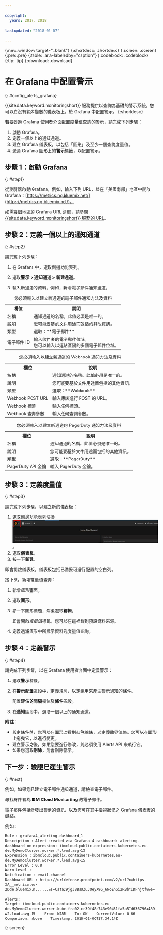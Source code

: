 ```yaml
---

copyright:
  years: 2017, 2018

lastupdated: "2018-02-07"

---
```


{:new_window: target="_blank"}
{:shortdesc: .shortdesc}
{:screen: .screen}
{:pre: .pre}
{:table: .aria-labeledby="caption"}
{:codeblock: .codeblock}
{:tip: .tip}
{:download: .download}

# 在 Grafana 中配置警示
{: #config_alerts_grafana}

{{site.data.keyword.monitoringshort}} 服務提供以查詢為基礎的警示系統。您可以在沒有範本變數的儀表板上，於 Grafana 中配置警示。
{:shortdesc}

若要透過 Grafana 使用者介面配置度量值查詢的警示，請完成下列步驟：

1. 啟動 Grafana。
2. 定義一個以上的通知通道。
3. 建立 Grafana 儀表板，以包括「圖形」及至少一個查詢度量值。 
4. 透過 Grafana 圖形上的**警示**標籤，以配置警示。

## 步驟 1：啟動 Grafana
{: #step1}

從瀏覽器啟動 Grafana。例如，輸入下列 URL，以在「美國南部」地區中開啟 Grafana：[https://metrics.ng.bluemix.net/](https://metrics.ng.bluemix.net/)。

如需每個地區的 Grafana URL 清單，請參閱 [{{site.data.keyword.monitoringshort}} 服務的 URL](/docs/services/cloud-monitoring/monitoring_ov.html#region)。

## 步驟 2：定義一個以上的通知通道
{: #step2}

請完成下列步驟：

1. 在 Grafana 中，選取側邊功能表列。

2. 選取**警示 > 通知通道 > 新建通道**。

3. 輸入新通道的資料。例如，新增電子郵件通知通道。

<table>
  <caption>您必須輸入以建立新通道的電子郵件通知方法及資料</caption>
  <tr>
     <th>欄位</th>
     <th>說明</th>
  </tr>
  <tr>
    <td>名稱</td>
    <td>通知通道的名稱。此值必須是唯一的。</td>
  </tr>
  <tr>
    <td>說明</td>
    <td>您可能要基於文件用途而包括的其他資訊。</td>
  </tr>
  <tr>
    <td>類型</td>
    <td>選取：**電子郵件**</td>
  </tr>
  <tr>
    <td>電子郵件 ID</td>
    <td>輸入收件者的電子郵件位址。</br>您可以輸入以逗點區隔的多個電子郵件位址。</td>
  </tr>
</table>

<table>
  <caption>您必須輸入以建立新通道的 Webhook 通知方法及資料</caption>
  <tr>
     <th>欄位</th>
     <th>說明</th>
  </tr>
  <tr>
    <td>名稱</td>
    <td>通知通道的名稱。此值必須是唯一的。</td>
  </tr>
  <tr>
    <td>說明</td>
    <td>您可能要基於文件用途而包括的其他資訊。</td>
  </tr>
  <tr>
    <td>類型</td>
    <td>選取：**Webhook**</td>
  </tr>
  <tr>
    <td>Webhook POST URL</td>
    <td>輸入應該進行 POST 的 URL。</td>
  </tr>
  <tr>
    <td>Webhook 標頭</td>
    <td>輸入任何標頭。</td>
  </tr>
  <tr>
    <td>Webhook 查詢參數</td>
    <td>輸入任何查詢參數。</td>
  </tr>
</table>

<table>
  <caption>您必須輸入以建立新通道的 PagerDuty 通知方法及資料</caption>
  <tr>
     <th>欄位</th>
     <th>說明</th>
  </tr>
  <tr>
    <td>名稱</td>
    <td>通知通道的名稱。此值必須是唯一的。</td>
  </tr>
  <tr>
    <td>說明</td>
    <td>您可能要基於文件用途而包括的其他資訊。</td>
  </tr>
  <tr>
    <td>類型</td>
    <td>選取：**PagerDuty**</td>
  </tr>
  <tr>
    <td>PagerDuty API 金鑰</td>
    <td>輸入 PagerDuty 金鑰。</td>
  </tr>
</table>

## 步驟 3：定義度量值
{: #step3}

請完成下列步驟，以建立新的儀表板：

1. 選取側邊功能表列切換 ![Grafana 側邊功能表列](images/grafana_settings.gif "Grafana 側邊功能表列")。
2. 選取**儀表板**。
3. 按一下**新建**。

即會開啟儀表板。儀表板包括已備妥可進行配置的空白列。 

接下來，新增度量值查詢：

1. 新增*圖形*畫面。
2. 選取**圖形**。
3. 按一下圖形標題，然後選取**編輯**。
    
    即會開啟*度量值*標籤。您可以在這裡看到預設資料來源。
    
4. 定義過濾圖形中所顯示資料的度量值查詢。 


## 步驟 4：定義警示
{: #step4}

請完成下列步驟，以在 Grafana 使用者介面中定義警示：

1. 選取**警示**標籤。
2. 在**警示配置**區段中，定義規則，以定義用來產生警示通知的條件。

    配置**評估的間隔**欄位及**條件**區段。

3. 在**通知**區段中，選取一個以上的通知通道。

**附註：** 

* 設定條件時，您可以在圖形上看到紅色線條，以定義臨界值集。您可以在圖形上拖曳它，以進行變更。
* 建立警示之後，如果您要進行修改，則必須使用 Alerts API 來執行它。
* 如果您選取**刪除**，則會刪除警示。

## 下一步：驗證已產生警示
{: #next}

例如，如果您已建立電子郵件通知通道，請檢查電子郵件。

尋找寄件者為 **IBM Cloud Monitoriing** 的電子郵件。

電子郵件包括所發出警示的資訊，以及您可在其中檢視狀況之 Grafana 儀表板的鏈結。

例如：

```
Rule : grafana4_alerting-dashboard_1
Description : Alert created via Grafana 4 dashboard: alerting-dashboard on expression: ibmcloud.public.containers-kubernetes.eu-de.MyDemoCluster.worker.*.load.avg-15
Expression : ibmcloud.public.containers-kubernetes.eu-de.MyDemoCluster.worker.*.load.avg-15
Error Level : 0.8
Warn Level : 
Notification : email-channel
Dashboard URL : https://urldefense.proofpoint.com/v2/url?u=https-3A__metrics.eu-2Dde.bluemix.n......&s=Csta29jgJ8BsUZuJOeyX9G_6NoEnGi2RBbtIDFhjtfw&e=

Alerts:
Target: ibmcloud.public.containers-kubernetes.eu-de.MyDemoCluster.worker.kube-fra02-cr39f48d743e90451fa5a57d636796a489-w2.load.avg-15    From: WARN    To: OK    CurrentValue: 0.66    Comparison: above    Timestamp: 2018-02-06T17:34:14Z
```
{: screen}


